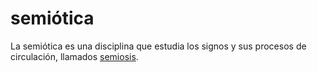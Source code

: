 # semiótica

La semiótica es una disciplina que estudia los signos y sus procesos de circulación, llamados [semiosis](semiosis.md).
